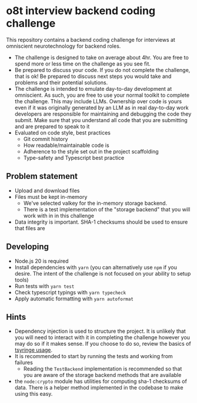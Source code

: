 # o8t interview backend coding challenge

This repository contains a backend coding challenge for interviews at omniscient neurotechnology for backend
roles.

-   The challenge is designed to take on average about 4hr. You are free to spend more or less time on the challenge as you
    see fit.
-   Be prepared to discuss your code. If you do not complete the challenge, that is ok! Be prepared to discuss
    next steps you would take and problems and their potential solutions.
-   The challenge is intended to emulate day-to-day development at omniscient. As such, you are free to use your
    normal toolkit to complete the challenge. This may include LLMs. Ownership over code is yours even if it was originally
    generated by an LLM as in real day-to-day work developers are responsible for maintaining and debugging the
    code they submit. Make sure that you understand all code that you are submitting and are prepared to
    speak to it
-   Evaluated on code style, best practices
    -   Git commit history
    -   How readable/maintainable code is
    -   Adherence to the style set out in the project scaffolding
    -   Type-safety and Typescript best practice

## Problem statement

-   Upload and download files
-   Files must be kept in-memory
    -   We've selected valkey for the in-memory storage backend.
    -   There is a test implementation of the "storage backend" that you will work with in in this challenge
-   Data integrity is important. SHA-1 checksums should be used to ensure that files are

## Developing

-   Node.js 20 is required
-   Install dependencies with `yarn` (you can alternatively use `npm` if you desire. The intent of the challenge
    is not focused on your ability to setup tools)
-   Run tests with `yarn test`
-   Check typescript typings with `yarn typecheck`
-   Apply automatic formatting with `yarn autoformat`

## Hints

-   Dependency injection is used to structure the project. It is unlikely that you will need to interact with it
    in completing the challenge however you may do so if it makes sense. If you choose to do so, review the basics of [tsyringe usage](https://github.com/microsoft/tsyringe).
-   It is recommended to start by running the tests and working from failures
    -   Reading the `TestBackend` implementation is recommended so that you are aware of the storage backend
        methods that are available
-   the `node:crypto` module has utilities for computing sha-1 checksums of data. There is a helper method
    implemented in the codebase to make using this easy.
